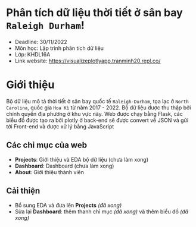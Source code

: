 # Phân tích dữ liệu thời tiết ở sân bay `Raleigh Durham`!
- Deadline: 30/11/2022
- Môn học: Lập trình phân tích dữ liệu
- Lớp: KHDL16A
- Link website: https://visualizeplotlyapp.tranminh20.repl.co/
# Giới thiệu

Bộ dữ liệu mô tả thời tiết ở sân bay quốc tế `Raleigh-Durham`, tọa lạc ở `North Carolina`, quốc gia `Hoa Kì` từ năm 2017 - 2022. Bộ dữ liệu được thu thập bởi chính quyền địa phương ở khu vực này. 
Web được chạy bằng Flask, các biểu đồ được tạo ra bởi plotly ở back-end sẽ được convert về JSON và gửi tới Front-end và được xử lý bằng JavaScript

## Các chỉ mục của web
- **Projects**: Giới thiệu và EDA bộ dữ liệu (chưa làm xong)
- **Dashboard**: Dashboard (chưa làm xong)
- **About**: Giới thiệu thành viên
## Cải thiện

- Bổ sung EDA và đưa lên **Projects**  *(đã xong)*
- Sửa lại **Dashboard**: thêm thanh chỉ mục *(đã xong)* và thêm biểu đồ  *(đã xong)*

